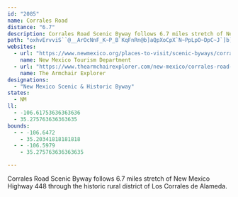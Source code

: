 ```yaml
---
id: "2085"
name: Corrales Road
distance: "6.7"
description: Corrales Road Scenic Byway follows 6.7 miles stretch of New Mexico Highway 448 through the historic rural district of Los Corrales de Alameda
path: "oxhvErvviS``@__ArOcNnF_K~P_B`KqFnRn@b]aQpXoCpX`N~PpLpO~DpC~J`]b]pd@`WbQ?~P~MnL`K`H~S~JbTnCxRzY`f@|TjWfFf\\dYrX"
websites:
  - url: "https://www.newmexico.org/places-to-visit/scenic-byways/corrales-road/"
    name: New Mexico Tourism Department
  - url: "https://www.thearmchairexplorer.com/new-mexico/corrales-road-scenic-byway.php"
    name: The Armchair Explorer
designations:
  - "New Mexico Scenic & Historic Byway"
states:
  - NM
ll:
  - -106.61753636363636
  - 35.275763636363635
bounds:
  - - -106.6472
    - 35.20341818181818
  - - -106.5979
    - 35.275763636363635

---
```


Corrales Road Scenic Byway follows 6.7 miles stretch of New Mexico Highway 448 through the historic rural district of Los Corrales de Alameda.
